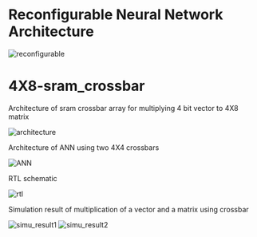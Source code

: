 


# Reconfigurable  Neural Network Architecture

![reconfigurable](https://user-images.githubusercontent.com/96823533/168056880-a6fc8697-2f4f-4a4b-9c0d-e989b6cf23b0.jpg)








# 4X8-sram_crossbar

Architecture of sram crossbar array for multiplying 4 bit vector to 4X8 matrix

![architecture](https://user-images.githubusercontent.com/96823533/163798668-0ad97638-d1e4-406f-b249-205df96cb154.jpg)



Architecture of ANN using two 4X4 crossbars

![ANN](https://user-images.githubusercontent.com/96823533/164064699-b5a889bd-50b2-4bba-a6be-9a23cb558e2c.jpg)



RTL schematic



![rtl](https://user-images.githubusercontent.com/96823533/163799168-5ede284b-e8f8-43d6-be39-3c266e10c8f6.JPG)






Simulation result of multiplication of a vector and a matrix using crossbar

![simu_result1](https://user-images.githubusercontent.com/96823533/163788749-4ae8abeb-9c53-46c6-9a49-03f8052b267c.JPG)
![simu_result2](https://user-images.githubusercontent.com/96823533/163788900-e7cf862e-c121-441f-b687-be12fd182a35.JPG)



